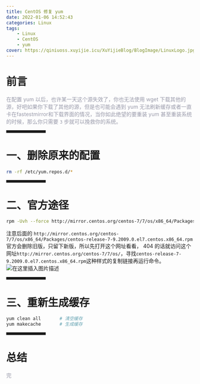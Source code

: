 ```yaml
---
title: CentOS 修复 yum
date: 2022-01-06 14:52:43
categories: Linux
tags:
    - Linux
    - CentOS
    - yum
cover: https://qiniuoss.xuyijie.icu/XuYijieBlog/BlogImage/LinuxLogo.jpg
---
```

# 前言

<font color=#999AAA >在配置 yum 以后，也许某一天这个源失效了，你也无法使用 wget 下载其他的源，好吧如果你下载了其他的源，但是也可能会遇到 yum 无法刷新缓存或者一直卡在fastestmirror和下载界面的情况，当你如此绝望的要重装 yum 甚至重装系统的时候，那么你只需要 `3` 步就可以挽救你的系统。</font>

<hr style=" border:solid; width:100px; height:1px;" color=#000000 size=1">


# 一、删除原来的配置

```bash
rm -rf /etc/yum.repos.d/*
```
<hr style=" border:solid; width:100px; height:1px;" color=#000000 size=1">

# 二、官方途径

```bash
rpm -Uvh --force http://mirror.centos.org/centos-7/7/os/x86_64/Packages/centos-release-7-9.2009.0.el7.centos.x86_64.rpm
```

注意后面的 `http://mirror.centos.org/centos-7/7/os/x86_64/Packages/centos-release-7-9.2009.0.el7.centos.x86_64.rpm` 官方会删除旧版，只留下新版，所以先打开这个网址看看， 404 的话就访问这个网址`http://mirror.centos.org/centos-7/7/os/`，寻找`centos-release-7-9.2009.0.el7.centos.x86_64.rpm`这种样式的复制链接再运行命令。
![在这里插入图片描述](https://qiniuoss.xuyijie.icu/XuYijieBlog/BlogImage/CentOSDownload.png)
<hr style=" border:solid; width:100px; height:1px;" color=#000000 size=1">

#  三、重新生成缓存

```bash
yum clean all		# 清空缓存 
yum makecache		# 生成缓存
```


<hr style=" border:solid; width:100px; height:1px;" color=#000000 size=1">

# 总结
<font color=#999AAA >完
